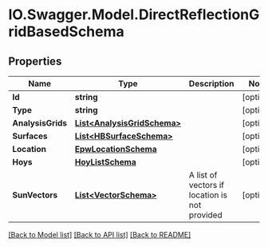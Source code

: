 # IO.Swagger.Model.DirectReflectionGridBasedSchema
## Properties

Name | Type | Description | Notes
------------ | ------------- | ------------- | -------------
**Id** | **string** |  | [optional] 
**Type** | **string** |  | [optional] 
**AnalysisGrids** | [**List&lt;AnalysisGridSchema&gt;**](AnalysisGridSchema.md) |  | [optional] 
**Surfaces** | [**List&lt;HBSurfaceSchema&gt;**](HBSurfaceSchema.md) |  | [optional] 
**Location** | [**EpwLocationSchema**](EpwLocationSchema.md) |  | [optional] 
**Hoys** | [**HoyListSchema**](HoyListSchema.md) |  | [optional] 
**SunVectors** | [**List&lt;VectorSchema&gt;**](VectorSchema.md) | A list of vectors if location is not provided | [optional] 

[[Back to Model list]](../README.md#documentation-for-models) [[Back to API list]](../README.md#documentation-for-api-endpoints) [[Back to README]](../README.md)

